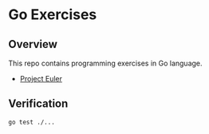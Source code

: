 # Go Exercises

## Overview

This repo contains programming exercises in Go language.

- [Project Euler](https://projecteuler.net/)

## Verification

```
go test ./...
```
